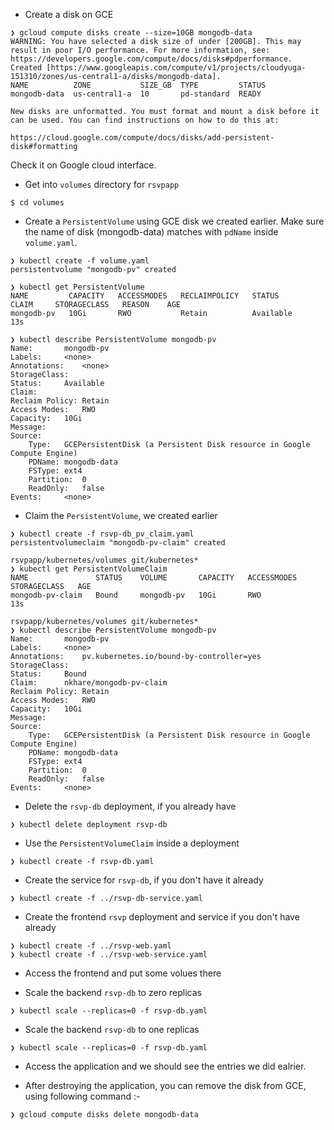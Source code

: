 
 - Create a disk on GCE
```
❯ gcloud compute disks create --size=10GB mongodb-data
WARNING: You have selected a disk size of under [200GB]. This may result in poor I/O performance. For more information, see: https://developers.google.com/compute/docs/disks#pdperformance.
Created [https://www.googleapis.com/compute/v1/projects/cloudyuga-151310/zones/us-central1-a/disks/mongodb-data].
NAME          ZONE           SIZE_GB  TYPE         STATUS
mongodb-data  us-central1-a  10       pd-standard  READY

New disks are unformatted. You must format and mount a disk before it
can be used. You can find instructions on how to do this at:

https://cloud.google.com/compute/docs/disks/add-persistent-disk#formatting
```

Check it on Google cloud interface.

- Get into `volumes` directory for `rsvpapp`
```
$ cd volumes
```

- Create a `PersistentVolume` using GCE disk we created earlier. Make sure the name of disk (mongodb-data) matches with `pdName` inside `volume.yaml`.

```
❯ kubectl create -f volume.yaml
persistentvolume "mongodb-pv" created

❯ kubectl get PersistentVolume
NAME         CAPACITY   ACCESSMODES   RECLAIMPOLICY   STATUS      CLAIM     STORAGECLASS   REASON    AGE
mongodb-pv   10Gi       RWO           Retain          Available                                      13s

❯ kubectl describe PersistentVolume mongodb-pv
Name:		mongodb-pv
Labels:		<none>
Annotations:	<none>
StorageClass:
Status:		Available
Claim:
Reclaim Policy:	Retain
Access Modes:	RWO
Capacity:	10Gi
Message:
Source:
    Type:	GCEPersistentDisk (a Persistent Disk resource in Google Compute Engine)
    PDName:	mongodb-data
    FSType:	ext4
    Partition:	0
    ReadOnly:	false
Events:		<none>
```

- Claim the `PersistentVolume`, we created earlier 

```
❯ kubectl create -f rsvp-db_pv_claim.yaml
persistentvolumeclaim "mongodb-pv-claim" created

rsvpapp/kubernetes/volumes git/kubernetes*
❯ kubectl get PersistentVolumeClaim
NAME               STATUS    VOLUME       CAPACITY   ACCESSMODES   STORAGECLASS   AGE
mongodb-pv-claim   Bound     mongodb-pv   10Gi       RWO                          13s

rsvpapp/kubernetes/volumes git/kubernetes*
❯ kubectl describe PersistentVolume mongodb-pv
Name:		mongodb-pv
Labels:		<none>
Annotations:	pv.kubernetes.io/bound-by-controller=yes
StorageClass:
Status:		Bound
Claim:		nkhare/mongodb-pv-claim
Reclaim Policy:	Retain
Access Modes:	RWO
Capacity:	10Gi
Message:
Source:
    Type:	GCEPersistentDisk (a Persistent Disk resource in Google Compute Engine)
    PDName:	mongodb-data
    FSType:	ext4
    Partition:	0
    ReadOnly:	false
Events:		<none>
```

- Delete the `rsvp-db` deployment, if you already have 
```
❯ kubectl delete deployment rsvp-db
```

- Use the `PersistentVolumeClaim` inside a deployment
```
❯ kubectl create -f rsvp-db.yaml
```

- Create the service for `rsvp-db`, if you don't have it already
```
❯ kubectl create -f ../rsvp-db-service.yaml
```

- Create the frontend `rsvp` deployment and service if you don't have already
```
❯ kubectl create -f ../rsvp-web.yaml
❯ kubectl create -f ../rsvp-web-service.yaml
```

- Access the frontend and put some volues there

- Scale the backend `rsvp-db` to zero replicas 
```
❯ kubectl scale --replicas=0 -f rsvp-db.yaml
```

- Scale the backend `rsvp-db` to one replicas
``` 
❯ kubectl scale --replicas=0 -f rsvp-db.yaml
```

- Access the application and we should see the entries we did ealrier. 

- After destroying the application, you can remove the disk from GCE, using following command :-
```
❯ gcloud compute disks delete mongodb-data
```
